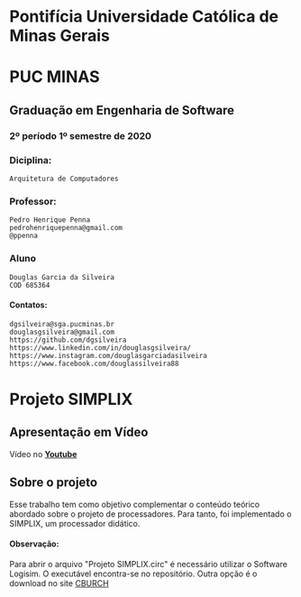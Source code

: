 # **Pontifícia Universidade Católica de Minas Gerais**

# **PUC MINAS**

## **Graduação em Engenharia de Software**

### 2º período 1º semestre de 2020

### **Diciplina:**
	Arquitetura de Computadores

### **Professor:**
	Pedro Henrique Penna
	pedrohenriquepenna@gmail.com
	@ppenna

### Aluno
	Douglas Garcia da Silveira
	COD 685364

#### Contatos:
	dgsilveira@sga.pucminas.br
	douglasgsilveira@gmail.com
	https://github.com/dgsilveira
	https://www.linkedin.com/in/douglasgsilveira/
	https://www.instagram.com/douglasgarciadasilveira
	https://www.facebook.com/douglassilveira88
# Projeto SIMPLIX

## Apresentação em Vídeo
Vídeo no [**Youtube**](https://youtu.be/eBK2IE8-09M)

## Sobre o projeto

Esse trabalho tem como objetivo complementar o conteúdo teórico abordado sobre o projeto de processadores. Para tanto, foi implementado o SIMPLIX, um processador didático.

#### **Observação:**
Para abrir o arquivo "Projeto SIMPLIX.circ" é necessário utilizar o Software Logisim.
O executável encontra-se no repositório.
Outra opção é o download no site [CBURCH](www.cburch.com/logisim/)




